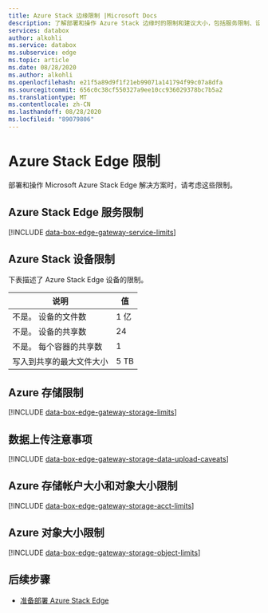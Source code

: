 ```yaml
---
title: Azure Stack 边缘限制 |Microsoft Docs
description: 了解部署和操作 Azure Stack 边缘时的限制和建议大小，包括服务限制、设备限制和存储限制。
services: databox
author: alkohli
ms.service: databox
ms.subservice: edge
ms.topic: article
ms.date: 08/28/2020
ms.author: alkohli
ms.openlocfilehash: e21f5a89d9f1f21eb99071a141794f99c07a8dfa
ms.sourcegitcommit: 656c0c38cf550327a9ee10cc936029378bc7b5a2
ms.translationtype: MT
ms.contentlocale: zh-CN
ms.lasthandoff: 08/28/2020
ms.locfileid: "89079806"
---
```

# <a name="azure-stack-edge-limits"></a>Azure Stack Edge 限制

部署和操作 Microsoft Azure Stack Edge 解决方案时，请考虑这些限制。 

## <a name="azure-stack-edge-service-limits"></a>Azure Stack Edge 服务限制

[!INCLUDE [data-box-edge-gateway-service-limits](../../includes/data-box-edge-gateway-service-limits.md)]

## <a name="azure-stack-device-limits"></a>Azure Stack 设备限制

下表描述了 Azure Stack Edge 设备的限制。 

| 说明 | 值 |
|---|---|
|不是。 设备的文件数 |1 亿 |
|不是。 设备的共享数 |24 |
|不是。 每个容器的共享数 |1 |
|写入到共享的最大文件大小| 5 TB |

## <a name="azure-storage-limits"></a>Azure 存储限制

[!INCLUDE [data-box-edge-gateway-storage-limits](../../includes/data-box-edge-gateway-storage-limits.md)]

## <a name="data-upload-caveats"></a>数据上传注意事项

[!INCLUDE [data-box-edge-gateway-storage-data-upload-caveats](../../includes/data-box-edge-gateway-storage-data-upload-caveats.md)]

## <a name="azure-storage-account-size-and-object-size-limits"></a>Azure 存储帐户大小和对象大小限制

[!INCLUDE [data-box-edge-gateway-storage-acct-limits](../../includes/data-box-edge-gateway-storage-acct-limits.md)]


## <a name="azure-object-size-limits"></a>Azure 对象大小限制

[!INCLUDE [data-box-edge-gateway-storage-object-limits](../../includes/data-box-edge-gateway-storage-object-limits.md)]

## <a name="next-steps"></a>后续步骤

- [准备部署 Azure Stack Edge](azure-stack-edge-deploy-prep.md)
